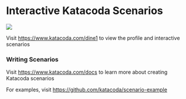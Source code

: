 # Interactive Katacoda Scenarios

[![](http://shields.katacoda.com/katacoda/dine1/count.svg)](https://www.katacoda.com/dine1 "Get your profile on Katacoda.com")

Visit https://www.katacoda.com/dine1 to view the profile and interactive scenarios

### Writing Scenarios
Visit https://www.katacoda.com/docs to learn more about creating Katacoda scenarios

For examples, visit https://github.com/katacoda/scenario-example

